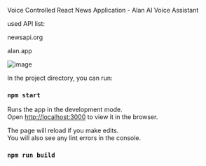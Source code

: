 Voice Controlled React News Application - Alan AI Voice Assistant

used API list:

  newsapi.org

  alan.app


![image](https://user-images.githubusercontent.com/41619372/144760046-b7dc0ebc-f041-45b1-854b-03da80b66824.png)

In the project directory, you can run:

### `npm start`

Runs the app in the development mode.\
Open [http://localhost:3000](http://localhost:3000) to view it in the browser.

The page will reload if you make edits.\
You will also see any lint errors in the console.

### `npm run build`


